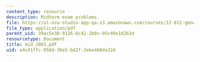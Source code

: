 ```yaml
---
content_type: resource
description: Midterm exam problems.
file: https://ol-ocw-studio-app-qa.s3.amazonaws.com/courses/12-812-general-circulation-of-the-earths-atmosphere-fall-2005/e4c41ffc950d36e5bd2f2ebe460da32d_mid_2003.pdf
file_type: application/pdf
parent_uid: 39ac5e30-9126-6c42-2b0c-95c49e1d263d
resourcetype: Document
title: mid_2003.pdf
uid: e4c41ffc-950d-36e5-bd2f-2ebe460da32d
---
```


